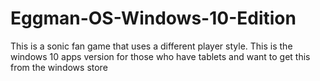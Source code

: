 # Eggman-OS-Windows-10-Edition
This is a sonic fan game that uses a different player style. This is the windows 10 apps version for those who have tablets and want to get this from the windows store
